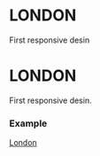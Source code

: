 # LONDON
First responsive desin
# LONDON
First responsive desin.
### Example
[London](https://gotravelgo.000webhostapp.com/uk/)
